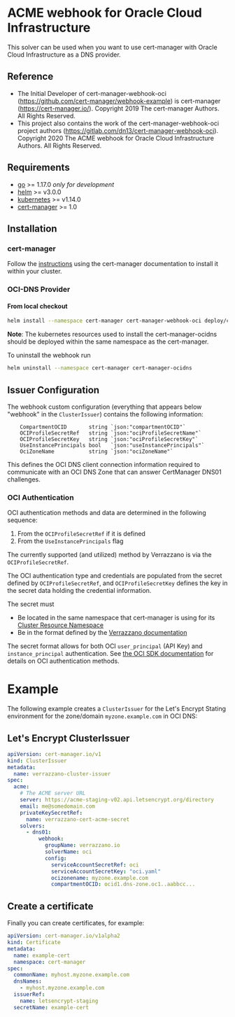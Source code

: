 # ACME webhook for Oracle Cloud Infrastructure

This solver can be used when you want to use cert-manager with Oracle Cloud Infrastructure as a DNS provider.

## Reference
- The Initial Developer of cert-manager-webhook-oci (https://github.com/cert-manager/webhook-example) is cert-manager (https://cert-manager.io/).
  Copyright 2019 The cert-manager Authors. All Rights Reserved.
- This project also contains the work of the
  cert-manager-webhook-oci project authors (https://gitlab.com/dn13/cert-manager-webhook-oci).
  Copyright 2020 The ACME webhook for Oracle Cloud Infrastructure Authors. All Rights Reserved.

## Requirements
-   [go](https://golang.org/) >= 1.17.0 *only for development*
-   [helm](https://helm.sh/) >= v3.0.0
-   [kubernetes](https://kubernetes.io/) >= v1.14.0
-   [cert-manager](https://cert-manager.io/) >= 1.0

## Installation

### cert-manager

Follow the [instructions](https://cert-manager.io/docs/installation/) using the cert-manager documentation to install it within your cluster.

### OCI-DNS Provider

#### From local checkout

```bash
helm install --namespace cert-manager cert-manager-webhook-oci deploy/cert-manager-webhook-oci
```
**Note**: The kubernetes resources used to install the cert-manager-ocidns should be deployed within the same namespace as the cert-manager.

To uninstall the webhook run
```bash
helm uninstall --namespace cert-manager cert-manager-ocidns
```

## Issuer Configuration

The webhook custom configuration (everything that appears below "webhook" in the `ClusterIssuer`) 
contains the following information:

```
	CompartmentOCID       string `json:"compartmentOCID"`
	OCIProfileSecretRef   string `json:"ociProfileSecretName"`
	OCIProfileSecretKey   string `json:"ociProfileSecretKey"`
	UseInstancePrincipals bool   `json:"useInstancePrincipals"`
	OciZoneName           string `json:"ociZoneName"`
```

This defines the OCI DNS client connection information required to communicate with an
OCI DNS Zone that can answer CertManager DNS01 challenges.  

### OCI Authentication

OCI authentication methods and data are determined in the following sequence:

1. From the `OCIProfileSecretRef` if it is defined
2. From the `UseInstancePrincipals` flag

The currently supported (and utilized) method by Verrazzano is via the `OCIProfileSecretRef`.  

The OCI authentication type and credentials are populated from the secret defined by `OCIProfileSecretRef`, and
`OCIProfileSecretKey` defines the key in the secret data holding the credential information.  

The secret must

* Be located in the same namespace that cert-manager is using for its [Cluster Resource Namespace](https://cert-manager.io/docs/configuration/#cluster-resource-namespace)
* Be in the format defined  by the [Verrazzano documentation](https://verrazzano.io/v1.5/docs/customize/dns/)

The secret format allows for both OCI `user_principal` (API Key) and `instance_principal` authentication.  See
[the OCI SDK documentation](https://docs.oracle.com/en-us/iaas/Content/API/Concepts/sdk_authentication_methods.htm) for
details on OCI authentication methods.


# Example

The following example creates a `ClusterIssuer` for the Let's Encrypt Stating environment for the zone/domain 
`myzone.example.com` in OCI DNS:

## Let's Encrypt ClusterIssuer

```yaml
apiVersion: cert-manager.io/v1
kind: ClusterIssuer
metadata:
  name: verrazzano-cluster-issuer
spec:
  acme:
    # The ACME server URL
    server: https://acme-staging-v02.api.letsencrypt.org/directory
    email: me@somedomain.com
    privateKeySecretRef:
      name: verrazzano-cert-acme-secret
    solvers:
      - dns01:
          webhook:
            groupName: verrazzano.io
            solverName: oci
            config:
              serviceAccountSecretRef: oci
              serviceAccountSecretKey: "oci.yaml"
              ocizonename: myzone.example.com
              compartmentOCID: ocid1.dns-zone.oc1..aabbcc...
```

## Create a certificate

Finally you can create certificates, for example:

```yaml
apiVersion: cert-manager.io/v1alpha2
kind: Certificate
metadata:
  name: example-cert
  namespace: cert-manager
spec:
  commonName: myhost.myzone.example.com
  dnsNames:
    - myhost.myzone.example.com
  issuerRef:
    name: letsencrypt-staging
  secretName: example-cert
```
